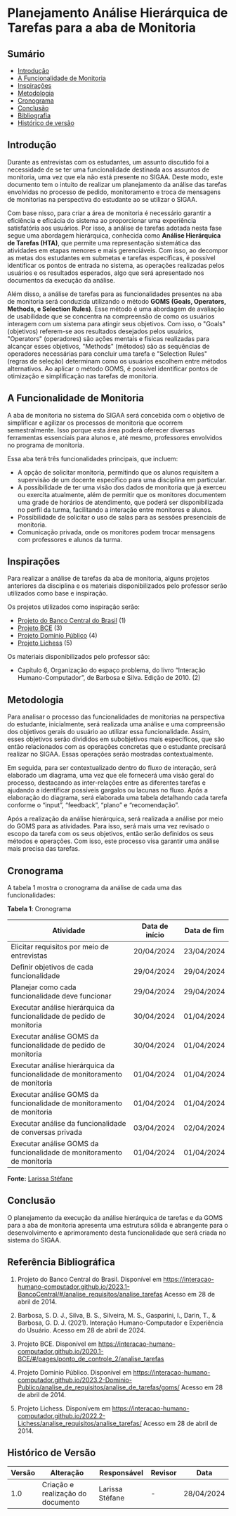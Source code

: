 # Planejamento Análise Hierárquica de Tarefas para a aba de Monitoria
## Sumário
* [Introdução](#Introdução)
* [A Funcionalidade de Monitoria](#A-Funcionalidade-de-Monitoria)
* [Inspirações](#Inspirações)
* [Metodologia](#Metodologia)
* [Cronograma](#Cronograma)
* [Conclusão](#Conclusão)
* [Bibliografia](#Bibliografia)
* [Histórico de versão](#Histórico-de-versão)

## Introdução
Durante as entrevistas com os estudantes, um assunto discutido foi a necessidade de se ter uma funcionalidade destinada aos assuntos de monitoria, uma vez que ela não está presente no SIGAA. Deste modo, este documento tem o intuito de realizar um planejamento da análise das tarefas envolvidas no processo de pedido, monitoramento e troca de mensagens de monitorias na perspectiva do estudante ao se utilizar o SIGAA.

Com base nisso, para criar a área de monitoria é necessário garantir a eficiência e eficácia do sistema ao proporcionar uma experiência satisfatória aos usuários. Por isso, a análise de tarefas adotada nesta fase segue uma abordagem hierárquica, conhecida como **Análise Hierárquica de Tarefas (HTA)**, que permite uma representação sistemática das atividades em etapas menores e mais gerenciáveis. Com isso, ao decompor as metas dos estudantes em submetas e tarefas específicas, é possível identificar os pontos de entrada no sistema, as operações realizadas pelos usuários e os resultados esperados, algo que será apresentado nos documentos da execução da análise.

Além disso, a análise de tarefas para as funcionalidades presentes na aba de monitoria será conduzida utilizando o método **GOMS (Goals, Operators, Methods, e Selection Rules)**. Esse método é uma abordagem de avaliação de usabilidade que se concentra na compreensão de como os usuários interagem com um sistema para atingir seus objetivos. Com isso, o "Goals" (objetivos) referem-se aos resultados desejados pelos usuários, "Operators" (operadores) são ações mentais e físicas realizadas para alcançar esses objetivos, "Methods" (métodos) são as sequências de operadores necessárias para concluir uma tarefa e "Selection Rules" (regras de seleção) determinam como os usuários escolhem entre métodos alternativos. Ao aplicar o método GOMS, é possível identificar pontos de otimização e simplificação nas tarefas de monitoria.

## A Funcionalidade de Monitoria
A aba de monitoria no sistema do SIGAA será concebida com o objetivo de simplificar e agilizar os processos de monitoria que ocorrem semestralmente. Isso porque esta área poderá oferecer diversas ferramentas essenciais para alunos e, até mesmo, professores envolvidos no programa de monitoria.

Essa aba terá três funcionalidades principais, que incluem:

- A opção de solicitar monitoria, permitindo que os alunos requisitem a supervisão de um docente específico para uma disciplina em particular.
- A possibilidade de ter uma visão dos dados de monitoria que já exerceu ou exercita atualmente, além de permitir que os monitores documentem uma grade de horários de atendimento, que poderá ser disponibilizada no perfil da turma, facilitando a interação entre monitores e alunos.
- Possibilidade de solicitar o uso de salas para as sessões presenciais de monitoria.
- Comunicação privada, onde os monitores podem trocar mensagens com professores e alunos da turma.

## Inspirações

Para realizar a análise de tarefas da aba de monitoria, alguns projetos anteriores da disciplina e os materiais disponibilizados pelo professor serão utilizados como base e inspiração.

Os projetos utilizados como inspiração serão:

- [Projeto do Banco Central do Brasil](https://interacao-humano-computador.github.io/2023.1-BancoCentral/#/analise_requisitos/analise_tarefas) (1)
- [Projeto BCE](https://interacao-humano-computador.github.io/2020.1-BCE/#/pages/ponto_de_controle_2/analise_tarefas) (3)
- [Projeto Domínio Público](https://interacao-humano-computador.github.io/2023.2-Dominio-Publico/analise_de_requisitos/analise_de_tarefas/goms/) (4)
- [Projeto Lichess](https://interacao-humano-computador.github.io/2022.2-Lichess/analise_requisitos/analise_tarefas/) (5)

Os materiais disponibilizados pelo professor são:
- Capítulo 6, Organização do espaço problema, do livro “Interação Humano-Computador”, de Barbosa e Silva. Edição de 2010. (2)

## Metodologia

Para analisar o processo das funcionalidades de monitorias na perspectiva do estudante, inicialmente, será realizada uma análise e uma compreensão dos objetivos gerais do usuário ao utilizar essa funcionalidade. Assim, esses objetivos serão divididos em subobjetivos mais específicos, que são então relacionados com as operações concretas que o estudante precisará realizar no SIGAA. Essas operações serão mostradas contextualmente.

Em seguida, para ser contextualizado dentro do fluxo de interação, será elaborado um diagrama, uma vez que ele fornecerá uma visão geral do processo, destacando as inter-relações entre as diferentes tarefas e ajudando a identificar possíveis gargalos ou lacunas no fluxo. Após a elaboração do diagrama, será elaborada uma tabela detalhando cada tarefa conforme o “input”, “feedback”, “plano” e “recomendação”.

Após a realização da análise hierárquica, será realizada a análise por meio do GOMS para as atividades. Para isso, será mais uma vez revisado o escopo da tarefa com os seus objetivos, então serão definidos os seus métodos e operações. Com isso, este processo visa garantir uma análise mais precisa das tarefas.

## Cronograma
A tabela 1 mostra o cronograma da análise de cada uma das funcionalidades:

**Tabela 1**: Cronograma

| Atividade | Data de início | Data de fim |
| - | - | - |
| Elicitar requisitos por meio de entrevistas | 20/04/2024 | 23/04/2024 |
| Definir objetivos de cada funcionalidade | 29/04/2024 | 29/04/2024 |
| Planejar como cada funcionalidade deve funcionar | 29/04/2024 | 29/04/2024 |
| Executar análise hierárquica da funcionalidade de pedido de monitoria | 30/04/2024 | 01/04/2024 |
| Executar análise GOMS da funcionalidade de pedido de monitoria | 30/04/2024 | 01/04/2024 |
| Executar análise hierárquica da funcionalidade de monitoramento de monitoria | 01/04/2024 | 01/04/2024 |
| Executar análise GOMS da funcionalidade de monitoramento de monitoria | 01/04/2024 | 01/04/2024 |
| Executar análise da funcionalidade de conversas privada | 03/04/2024 | 02/04/2024 |
| Executar análise GOMS da funcionalidade de monitoramento de monitoria | 01/04/2024 | 01/04/2024 |

**Fonte:** [Larissa Stéfane](https://github.com/SkywalkerSupreme)

## Conclusão
O planejamento da execução da análise hierárquica de tarefas e da GOMS para a aba de monitoria apresenta uma estrutura sólida e abrangente para o desenvolvimento e aprimoramento desta funcionalidade que será criada no sistema do SIGAA.

## Referência Bibliográfica

1. Projeto do Banco Central do Brasil. Disponível em <https://interacao-humano-computador.github.io/2023.1-BancoCentral/#/analise_requisitos/analise_tarefas> Acesso em 28 de abril de 2014.
   
2. Barbosa, S. D. J., Silva, B. S., Silveira, M. S., Gasparini, I., Darin, T., & Barbosa, G. D. J. (2021). Interação Humano-Computador e Experiência do Usuário. Acesso em 28 de abril de 2024.
   
3. Projeto BCE. Disponível em <https://interacao-humano-computador.github.io/2020.1-BCE/#/pages/ponto_de_controle_2/analise_tarefas>

4. Projeto Domínio Público. Disponível em <https://interacao-humano-computador.github.io/2023.2-Dominio-Publico/analise_de_requisitos/analise_de_tarefas/goms/> Acesso em 28 de abril de 2014.
   
5. Projeto Lichess. Disponívem em <https://interacao-humano-computador.github.io/2022.2-Lichess/analise_requisitos/analise_tarefas/> Acesso em 28 de abril de 2014.

## Histórico de Versão
| Versão | Alteração | Responsável | Revisor | Data |
| - | - | - | - | - |
| 1.0 | Criação e realização do documento| Larissa Stéfane | - | 28/04/2024 |

